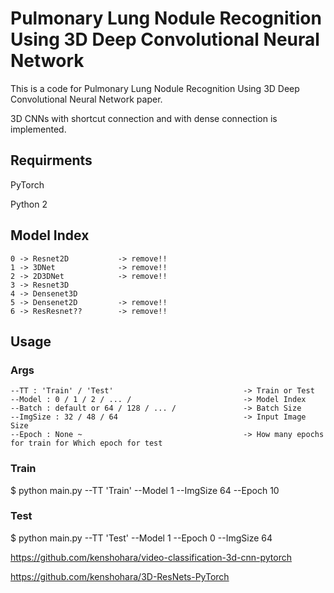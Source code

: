 # Pulmonary Lung Nodule Recognition Using 3D Deep Convolutional Neural Network

This is a code for Pulmonary Lung Nodule Recognition Using 3D Deep Convolutional Neural Network paper.

3D CNNs with shortcut connection and with dense connection is implemented.


## Requirments

PyTorch

Python 2


## Model Index

    0 -> Resnet2D           -> remove!!
    1 -> 3DNet              -> remove!!
    2 -> 2D3DNet            -> remove!!
    3 -> Resnet3D
    4 -> Densenet3D
    5 -> Densenet2D         -> remove!!
    6 -> ResResnet??        -> remove!!
    
## Usage
### Args
    --TT : 'Train' / 'Test'                             -> Train or Test
    --Model : 0 / 1 / 2 / ... /                         -> Model Index
    --Batch : default or 64 / 128 / ... /               -> Batch Size
    --ImgSize : 32 / 48 / 64                            -> Input Image Size
    --Epoch : None ~                                    -> How many epochs for train for Which epoch for test



### Train

$ python main.py --TT 'Train' --Model 1 --ImgSize 64 --Epoch 10
    


### Test
    
$ python main.py --TT 'Test' --Model 1 --Epoch 0 --ImgSize 64




https://github.com/kenshohara/video-classification-3d-cnn-pytorch

https://github.com/kenshohara/3D-ResNets-PyTorch


